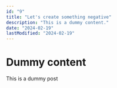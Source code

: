 ```yaml
---
id: "9"
title: "Let's create something negative"
description: "This is a dummy content."
date: "2024-02-19"
lastModified: "2024-02-19"
---
```


# Dummy content

This is a dummy post

